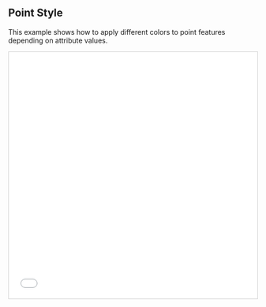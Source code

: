 ## Point Style

This example shows how to apply different colors to point features depending on attribute values.

<iframe src="../point-style.html" style="border: 1px solid #cfcfcf; width: 100%;height:500px" title="Point Style"/>

```html
{{readFile "point-style.html"}}
```
